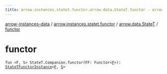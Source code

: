 ```yaml
---
title: arrow.instances.statet.functor.arrow.data.StateT.functor - arrow-instances-data
---
```


[arrow-instances-data](../../index.html) / [arrow.instances.statet.functor](../index.html) / [arrow.data.StateT](index.html) / [functor](./functor.html)

# functor

`fun <F, S> StateT.Companion.functor(FF: Functor<`[`F`](functor.html#F)`>): `[`StateTFunctorInstance`](../../arrow.instances/-state-t-functor-instance/index.html)`<`[`F`](functor.html#F)`, `[`S`](functor.html#S)`>`